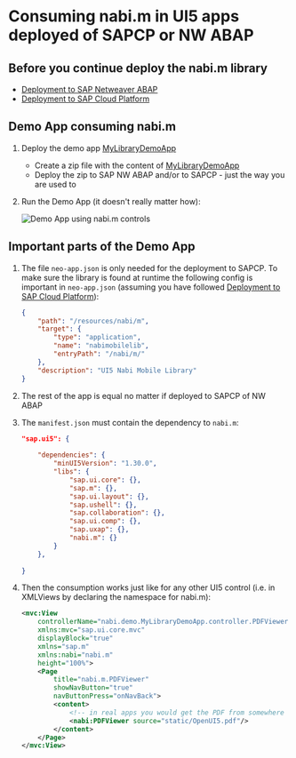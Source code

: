 # Consuming nabi.m in UI5 apps deployed of SAPCP or NW ABAP

## Before you continue deploy the nabi.m library

- [Deployment to SAP Netweaver ABAP](sap-nw-abap-deployment.md)
- [Deployment to SAP Cloud Platform](sap-cloud-platform-deployment.md)


## Demo App consuming nabi.m

1. Deploy the demo app [MyLibraryDemoApp](../../demoapp/MyLibraryDemoApp)

    * Create a zip file with the content of [MyLibraryDemoApp](../../demoapp/MyLibraryDemoApp)
	* Deploy the zip to SAP NW ABAP and/or to SAPCP - just the way you are used to


1. Run the Demo App (it doesn't really matter how):

    ![Demo App using nabi.m controls](img/nabi-m-demo-app.gif)


## Important parts of the Demo App

1. The file `neo-app.json` is only needed for the deployment to SAPCP. To make sure the library is found at runtime the following config is important in `neo-app.json` (assuming you have followed [Deployment to SAP Cloud Platform](sap-cloud-platform-deployment.md)):

    ```json
	{
		"path": "/resources/nabi/m",
		"target": {
			"type": "application",
			"name": "nabimobilelib", 
			"entryPath": "/nabi/m/"
		},
		"description": "UI5 Nabi Mobile Library"
	}
	```

1. The rest of the app is equal no matter if deployed to SAPCP of NW ABAP

1. The `manifest.json` must contain the dependency to `nabi.m`:

    ```json
	"sap.ui5": {
		
		"dependencies": {
			"minUI5Version": "1.30.0",
			"libs": {
				"sap.ui.core": {},
				"sap.m": {},
				"sap.ui.layout": {},
				"sap.ushell": {},
				"sap.collaboration": {},
				"sap.ui.comp": {},
				"sap.uxap": {},
				"nabi.m": {}
			}
		},
		
	}
	```

1. Then the consumption works just like for any other UI5 control (i.e. in XMLViews by declaring the namespace for nabi.m):

    ```xml
	<mvc:View
		controllerName="nabi.demo.MyLibraryDemoApp.controller.PDFViewer"
		xmlns:mvc="sap.ui.core.mvc"
		displayBlock="true"
		xmlns="sap.m"
		xmlns:nabi="nabi.m"
		height="100%">
		<Page
			title="nabi.m.PDFViewer"
			showNavButton="true"
			navButtonPress="onNavBack">
			<content>
				<!-- in real apps you would get the PDF from somewhere else -->
				<nabi:PDFViewer source="static/OpenUI5.pdf"/>
			</content>
		</Page>
	</mvc:View>
	```
